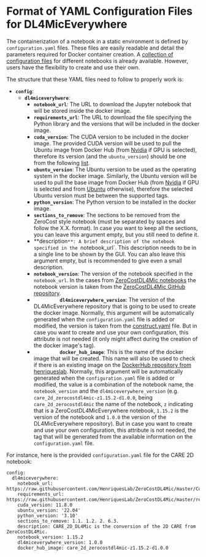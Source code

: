 # Format of YAML Configuration Files for DL4MicEverywhere

The containerization of a notebook in a static environment is defined by `configuration.yaml` files. These files are easily readable and detail the parameters required for Docker container creation. A [collection of configuration files](https://github.com/HenriquesLab/DL4MicEverywhere/tree/main/notebooks) for different notebooks is already available. However, users have the flexibility to create and use their own. 

The structure that these YAML files need to follow to properly work is:

* **`config`**:
    * **`dl4miceveryhwere`**:
        * **`notebook_url`**: The URL to download the Jupyter notebook that will be stored inside the docker image.
        * **`requirements_url`**: The URL to download the file specifying the Python library and the versions that will be included in the docker image.
        * **`cuda_version`**: The CUDA version to be included in the docker image. The provided CUDA version will be used to pull the Ubuntu image from Docker Hub (from [Nvidia](https://hub.docker.com/r/nvidia/dcgm-exporter) if GPU is selected), therefore its version (and the `ubuntu_version`) should be one from the following [list](https://gitlab.com/nvidia/container-images/cuda/blob/master/doc/supported-tags.md).
        * **`ubuntu_version`**: The Ubuntu version to be used as the operating system in the docker image. Similarly, the Ubuntu version will be used to pull the base image from Docker Hub (from [Nvidia](https://hub.docker.com/r/nvidia/dcgm-exporter) if GPU is selected and from [Ubuntu](https://hub.docker.com/_/ubuntu) otherwise), therefore the selected Ubuntu version must be between the supported tags.
        * **`python_version`**: The Python version to be installed in the docker image.
        * **`sections_to_remove`**: The sections to be removed from the ZeroCost style notebook (must be separated by spaces and follow the X.X. format). In case you want to keep all the sections, you can leave this argument empty, but you still need to define it.
        * **description`**: A brief description of the notebook specified in the `notebook_url`. This description needs to be in a single line to be shown by the GUI. You can also leave this argument empty, but is recommended to give even a small description.
        * **`notebook_version`**: The version of the notebook specified in the `notebook_url`. In the cases from [ZeroCostDL4Mic notebooks](https://github.com/HenriquesLab/DL4MicEverywhere/tree/main/notebooks/ZeroCostDL4Mic_notebooks) the notebook version is taken from the [ZeroCostDL4Mic GitHub repository](https://github.com/HenriquesLab/ZeroCostDL4Mic/tree/master).
        * <span style="color:white"> *[optional]*</span> **`dl4miceverywhere_version`**: The version of the DL4MicEverywhere repository that is going to be used to create the docker image. Normally, this argument will be automatically generated when the `configuration.yaml` file is added or modified, the version is taken from the [construct.yaml](https://github.com/HenriquesLab/DL4MicEverywhere/blob/main/construct.yaml) file. But in case you want to create and use your own configuration, this attribute is not needed (it only might affect during the creation of the docker image's tag).
        * <span style="color:white"> *[optional]*</span> **`docker_hub_image`**: This is the name of the docker image that will be created. This name will also be used to check if there is an existing image on the [DockerHub repository from henriqueslab](https://hub.docker.com/repository/docker/henriqueslab/dl4miceverywhere/general). Normally, this argument will be automatically generated when the `configuration.yaml` file is added or modified, the value is a combination of the notebook name, the `notebook_version` and the `dl4miceverywhere_version` (e.g. `care_2d_zerocostdl4mic-z1.15.2-d1.0.0`, being `care_2d_zerocostdl4mic` the name of the notebook, `z` indicating that is a ZeroCostDL4MicEverywhere notebook, `1.15.2` is the version of the notebook and `1.0.0` the version of the DL4MicEverywhere repository). But in case you want to create and use your own configuration, this attribute is not needed, the tag that will be generated from the available information on the `configuration.yaml` file.

For instance, here is the provided `configuration.yaml` file for the CARE 2D notebook:

```
config:
  dl4miceverywhere:
    notebook_url: https://raw.githubusercontent.com/HenriquesLab/ZeroCostDL4Mic/master/Colab_notebooks/CARE_2D_ZeroCostDL4Mic.ipynb
    requirements_url: https://raw.githubusercontent.com/HenriquesLab/ZeroCostDL4Mic/master/requirements_files/CARE_2D_requirements_simple.txt
    cuda_version: 11.8.0
    ubuntu_version: '22.04'
    python_version: '3.10'
    sections_to_remove: 1.1. 1.2. 2. 6.3.
    description: CARE_2D_DL4Mic is the conversion of the 2D CARE from ZeroCostDL4Mic. 
    notebook_version: 1.15.2
    dl4miceverywhere_version: 1.0.0
    docker_hub_image: care_2d_zerocostdl4mic-z1.15.2-d1.0.0

```
